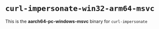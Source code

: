 # `curl-impersonate-win32-arm64-msvc`

This is the **aarch64-pc-windows-msvc** binary for `curl-impersonate`
